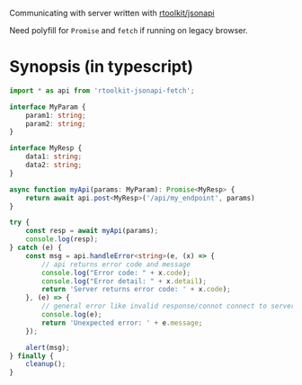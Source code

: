 Communicating with server written with [rtoolkit/jsonapi](https://godoc.org/github.com/Ronmi/rtoolkit/jsonapi)

Need polyfill for `Promise` and `fetch` if running on legacy browser.

# Synopsis (in typescript)

```typescript
import * as api from 'rtoolkit-jsonapi-fetch';

interface MyParam {
    param1: string;
    param2: string;
}

interface MyResp {
    data1: string;
    data2: string;
}

async function myApi(params: MyParam): Promise<MyResp> {
    return await api.post<MyResp>('/api/my_endpoint', params)
}

try {
    const resp = await myApi(params);
    console.log(resp);
} catch (e) {
    const msg = api.handleError<string>(e, (x) => {
        // api returns error code and message
        console.log("Error code: " + x.code);
        console.log("Error detail: " + x.detail);
        return 'Server returns error code: ' + x.code);
    }, (e) => {
        // general error like invalid response/connot connect to server/...
        console.log(e);
        return 'Unexpected error: ' + e.message;
    });

    alert(msg);
} finally {
    cleanup();
}
```